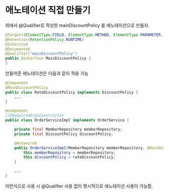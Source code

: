 # 애노테이션 직접 만들기

위에서 @Qualifier로 작성한 mainDiscountPolicy 를 애노테이션으로 만들자.

```java
@Target({ElementType.FIELD, ElementType.METHOD, ElementType.PARAMETER, ElementType.TYPE, ElementType.ANNOTATION_TYPE})
@Retention(RetentionPolicy.RUNTIME)
@Inherited
@Documented
@Qualifier("mainDiscountPolicy")
public @interface MainDiscountPolicy {
}

```

만들어준 애노테이션은 다음과 같이 적용 가능
```java
@Component
@MainDiscountPolicy
public class RateDiscountPolicy implements DiscountPolicy {
    ...
}

@Component
//@RequiredArgsConstructor
public class OrderServiceImpl implements OrderService {

    private final MemberRepository memberRepository;
    private final DiscountPolicy discountPolicy;

    @Autowired
    public OrderServiceImpl(MemberRepository memberRepository, @MainDiscountPolicy DiscountPolicy rateDiscountPolicy) {
        this.memberRepository = memberRepository;
        this.discountPolicy = rateDiscountPolicy;
    }

    ...
}
```

이런식으로 사용 시 @Qualifier 사용 없이 명시적으로 애노테이션 사용이 가능함.